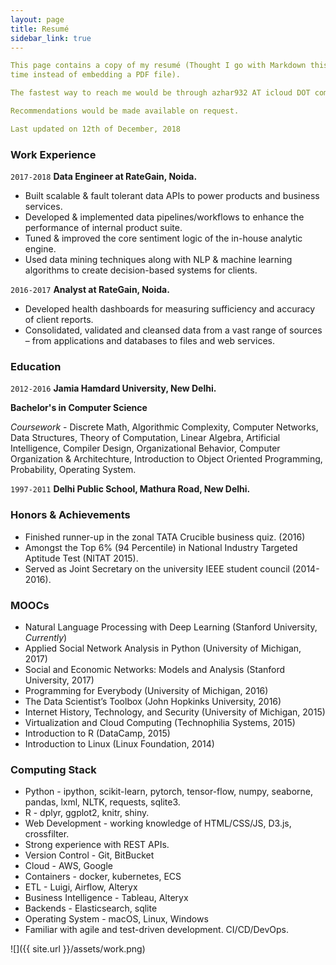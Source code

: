 ```yaml
---
layout: page
title: Resumé
sidebar_link: true
---
```


```yaml
This page contains a copy of my resumé (Thought I go with Markdown this
time instead of embedding a PDF file).

The fastest way to reach me would be through azhar932 AT icloud DOT com

Recommendations would be made available on request.

Last updated on 12th of December, 2018
```

### Work Experience

`2017-2018`
__Data Engineer at RateGain, Noida.__
- Built scalable & fault tolerant data APIs to power products and business services.
- Developed & implemented data pipelines/workflows to enhance the performance of internal product suite.
- Tuned & improved the core sentiment logic of the in-house analytic engine.
- Used data mining techniques along with NLP & machine learning algorithms to create decision-based systems for clients.

`2016-2017`
__Analyst at RateGain, Noida.__
- Developed health dashboards for measuring sufficiency and accuracy of client reports.
- Consolidated, validated and cleansed data from a vast range of sources – from applications and databases to files and web services.

### Education

`2012-2016`
__Jamia Hamdard University, New Delhi.__

**Bachelor's in Computer Science**

*Coursework* - Discrete Math, Algorithmic Complexity, Computer Networks, Data Structures, Theory of Computation, Linear Algebra,
Artificial Intelligence, Compiler Design, Organizational Behavior, Computer Organization & Architechture, Introduction to Object Oriented Programming, Probability, Operating System.

`1997-2011`
__Delhi Public School, Mathura Road, New Delhi.__


### Honors & Achievements

- Finished runner-up in the zonal TATA Crucible business quiz. (2016)
- Amongst the Top 6% (94 Percentile) in National Industry Targeted Aptitude Test (NITAT 2015).
- Served as Joint Secretary on the university IEEE student council (2014-2016).


### MOOCs 

- Natural Language Processing with Deep Learning (Stanford University, *Currently*)
- Applied Social Network Analysis in Python (University of Michigan, 2017)
- Social and Economic Networks: Models and Analysis (Stanford University, 2017)
- Programming for Everybody (University of Michigan, 2016)
- The Data Scientist’s Toolbox (John Hopkinks University, 2016)
- Internet History, Technology, and Security (University of Michigan, 2015)
- Virtualization and Cloud Computing (Technophilia Systems, 2015)
- Introduction to R (DataCamp, 2015)
- Introduction to Linux (Linux Foundation, 2014)

### Computing Stack

* Python - ipython, scikit-learn, pytorch, tensor-flow, numpy, seaborne, pandas, lxml, NLTK, requests, sqlite3.
* R - dplyr, ggplot2, knitr, shiny.
* Web Development - working knowledge of HTML/CSS/JS, D3.js, crossfilter.
* Strong experience with REST APIs.
* Version Control - Git, BitBucket
* Cloud - AWS, Google
* Containers - docker, kubernetes, ECS
* ETL - Luigi, Airflow, Alteryx
* Business Intelligence - Tableau, Alteryx
* Backends - Elasticsearch, sqlite
* Operating System - macOS, Linux, Windows
* Familiar with agile and test-driven development. CI/CD/DevOps.

![]({{ site.url }}/assets/work.png)
